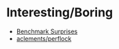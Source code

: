 # Interesting/Boring

- [Benchmark Surprises](https://blog.gopheracademy.com/advent-2019/benchmark-magic/)
- [aclements/perflock](https://github.com/aclements/perflock)

